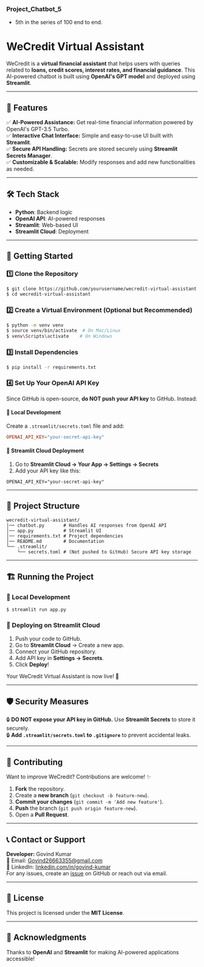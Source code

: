 ### Project_Chatbot_5
- 5th in the series of 100 end to end.

# WeCredit Virtual Assistant

WeCredit is a **virtual financial assistant** that helps users with queries related to **loans, credit scores, interest rates, and financial guidance**. This AI-powered chatbot is built using **OpenAI's GPT model** and deployed using **Streamlit**.

---

## 🌟 Features

✅ **AI-Powered Assistance:** Get real-time financial information powered by OpenAI's GPT-3.5 Turbo.  
✅ **Interactive Chat Interface:** Simple and easy-to-use UI built with **Streamlit**.  
✅ **Secure API Handling:** Secrets are stored securely using **Streamlit Secrets Manager**.  
✅ **Customizable & Scalable:** Modify responses and add new functionalities as needed.  

---

## 🛠️ Tech Stack

- **Python**: Backend logic
- **OpenAI API**: AI-powered responses
- **Streamlit**: Web-based UI
- **Streamlit Cloud**: Deployment

---

## 🚀 Getting Started

### 1️⃣ Clone the Repository
```bash
$ git clone https://github.com/yourusername/wecredit-virtual-assistant.git
$ cd wecredit-virtual-assistant
```

### 2️⃣ Create a Virtual Environment (Optional but Recommended)
```bash
$ python -m venv venv
$ source venv/bin/activate  # On Mac/Linux
$ venv\Scripts\activate    # On Windows
```

### 3️⃣ Install Dependencies
```bash
$ pip install -r requirements.txt
```

### 4️⃣ Set Up Your OpenAI API Key

Since GitHub is open-source, **do NOT push your API key** to GitHub. Instead:

#### 🔹 **Local Development**
Create a `.streamlit/secrets.toml` file and add:
```toml
OPENAI_API_KEY="your-secret-api-key"
```

#### 🔹 **Streamlit Cloud Deployment**
1. Go to **Streamlit Cloud → Your App → Settings → Secrets**
2. Add your API key like this:
```
OPENAI_API_KEY="your-secret-api-key"
```

---

## 🎯 Project Structure

```
wecredit-virtual-assistant/
│── chatbot.py       # Handles AI responses from OpenAI API
│── app.py           # Streamlit UI
│── requirements.txt # Project dependencies
│── README.md        # Documentation
└── .streamlit/
    └── secrets.toml # (Not pushed to GitHub) Secure API key storage
```

---

## 🏗️ Running the Project

### 🔹 Local Development
```bash
$ streamlit run app.py
```

### 🔹 Deploying on Streamlit Cloud
1. Push your code to GitHub.
2. Go to **Streamlit Cloud** → Create a new app.
3. Connect your GitHub repository.
4. Add API key in **Settings → Secrets**.
5. Click **Deploy**!

Your WeCredit Virtual Assistant is now live! 🎉

---

## 🛡️ Security Measures

🔒 **DO NOT expose your API key in GitHub.** Use **Streamlit Secrets** to store it securely.  
🔒 **Add `.streamlit/secrets.toml` to `.gitignore`** to prevent accidental leaks.

---

## 🤝 Contributing

Want to improve WeCredit? Contributions are welcome! ✨

1. **Fork** the repository.
2. Create a **new branch** (`git checkout -b feature-new`).
3. **Commit your changes** (`git commit -m 'Add new feature'`).
4. **Push** the branch (`git push origin feature-new`).
5. Open a **Pull Request**.

---

## 📞 Contact or Support
**Developer:** Govind Kumar  
📧 Email: [Govind26663355@gmail.com](mailto:Govind26663355@gmail.com)  
🔗 LinkedIn: [linkedin.com/in/govind-kumar](https://www.linkedin.com/in/govind-kumar)  
For any issues, create an [issue](https://github.com/Govindkv/Project_Chatbot_5/issues) on GitHub or reach out via email.

---

## 📜 License
This project is licensed under the **MIT License**.

---

## 🌟 Acknowledgments
Thanks to **OpenAI** and **Streamlit** for making AI-powered applications accessible!